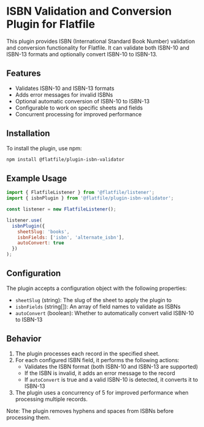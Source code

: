 # ISBN Validation and Conversion Plugin for Flatfile

This plugin provides ISBN (International Standard Book Number) validation and conversion functionality for Flatfile. It can validate both ISBN-10 and ISBN-13 formats and optionally convert ISBN-10 to ISBN-13.

## Features

- Validates ISBN-10 and ISBN-13 formats
- Adds error messages for invalid ISBNs
- Optional automatic conversion of ISBN-10 to ISBN-13
- Configurable to work on specific sheets and fields
- Concurrent processing for improved performance

## Installation

To install the plugin, use npm:

```bash
npm install @flatfile/plugin-isbn-validator
```

## Example Usage

```javascript
import { FlatfileListener } from '@flatfile/listener';
import { isbnPlugin } from '@flatfile/plugin-isbn-validator';

const listener = new FlatfileListener();

listener.use(
  isbnPlugin({
    sheetSlug: 'books',
    isbnFields: ['isbn', 'alternate_isbn'],
    autoConvert: true
  })
);
```

## Configuration

The plugin accepts a configuration object with the following properties:

- `sheetSlug` (string): The slug of the sheet to apply the plugin to
- `isbnFields` (string[]): An array of field names to validate as ISBNs
- `autoConvert` (boolean): Whether to automatically convert valid ISBN-10 to ISBN-13

## Behavior

1. The plugin processes each record in the specified sheet.
2. For each configured ISBN field, it performs the following actions:
   - Validates the ISBN format (both ISBN-10 and ISBN-13 are supported)
   - If the ISBN is invalid, it adds an error message to the record
   - If `autoConvert` is true and a valid ISBN-10 is detected, it converts it to ISBN-13
3. The plugin uses a concurrency of 5 for improved performance when processing multiple records.

Note: The plugin removes hyphens and spaces from ISBNs before processing them.